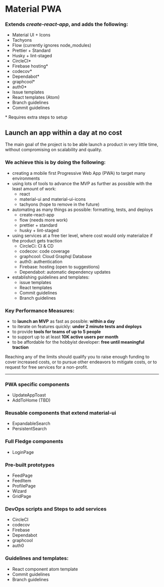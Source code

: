 # Material PWA

### Extends *create-react-app*, and adds the following:
- Material UI + Icons
- Tachyons
- Flow (currently ignores node_modules)
- Prettier + Standard
- Husky + lint-staged
- CircleCI*
- Firebase hosting*
- codecov*
- Dependabot*
- graphcool*
- auth0*
- Issue templates
- React templates (Atom)
- Branch guidelines
- Commit guidelines

\* Requires extra steps to setup

## Launch an app within a day at no cost
The main goal of the project is to be able launch a product in very little time, without compromising on scalability and quality.

### We achieve this is by doing the following:
- creating a mobile first Progressive Web App (PWA) to target many environments
- using lots of tools to advance the MVP as further as possible with the least amount of work:
  - react
  - material-ui and material-ui-icons
  - tachyons (hope to remove in the future)
- automating as many things as possible: formatting, tests, and deploys
  - create-react-app
  - flow (needs more work)
  - prettier + standard
  - husky + lint-staged
- using services at a free tier level, where cost would only materialize if the product gets traction
  - CircleCi: CI & CD
  - codecov: code coverage
  - graphcool: Cloud Graphql Database
  - auth0: authentication
  - Firebase: hosting (open to suggestions)
  - Dependabot: automatic dependency updates
- establishing guidelines and templates:
  - issue templates
  - React templates
  - Commit guidelines
  - Branch guidelines


### Key Performance Measures:
- to **launch an MVP** as fast as possible: **within a day**
- to iterate on features quickly: **under 2 minute tests and deploys**
- to provide **tools for teams of up to 5 people**
- to support up to at least **10K active users per month**
- to be affordable for the hobbyist developer: **free until meaningful traction**

Reaching any of the limits should qualify you to raise enough funding to cover increased costs, or to pursue other endeavors to mitigate costs, or to request for free services for a non-profit.

---

### PWA specific components
- UpdateAppToast
- AddToHome (TBD)

### Reusable components that extend material-ui
- ExpandableSearch
- PersistentSearch

### Full Fledge components
- LoginPage

### Pre-built prototypes
- FeedPage
- FeedItem
- ProfilePage
- Wizard
- GridPage

### DevOps scripts and Steps to add services
- CircleCI
- codecov
- Firebase
- Dependabot
- graphcool
- auth0

### Guidelines and templates:
- React component atom template
- Commit guidelines
- Branch guidelines

